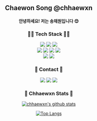 <h2 align="center">Chaewon Song @chhaewxn</h2>
<h4 align="center">안녕하세요! 저는 송채원입니다 😊</h4>

<h3 align="center">👩‍💻 Tech Stack 👩‍💻</h3>
<p align="center">
 <a><img src="https://img.shields.io/badge/Python-3766AB?style=for-the-badge&logo=Python&logoColor=white"/></a>
 <a><img src="https://img.shields.io/badge/Java-007396?style=for-the-badge&logo=Java&logoColor=white"/></a>
 <a><img src="https://img.shields.io/badge/C-A8B9CC?style=for-the-badge&logo=C&logoColor=white"> </a>
 </br>
<a><img src="https://img.shields.io/badge/HTML5-E34F26?style=for-the-badge&logo=HTML5&logoColor=white"> </a>
<a><img src="https://img.shields.io/badge/CSS3-1572B6?style=for-the-badge&logo=CSS3&logoColor=white"> </a>
<a><img src="https://img.shields.io/badge/javascript-F7DF1E?style=for-the-badge&logo=JavaScript&logoColor=white"> </a>
<a><img src="https://img.shields.io/badge/React-61DAFB?style=for-the-badge&logo=React&logoColor=white"> </a>
 </br>
<a><img src="https://img.shields.io/badge/Django-092E20?style=for-the-badge&logo=Django&logoColor=white"> </a>
<a><img src="https://img.shields.io/badge/Docker-2496ED?style=for-the-badge&logo=Docker&logoColor=white"> </a>
</p>
<div align="center">

<h3 align="center">🌿 Contact 🌿</h3>
<p align="center">
<a href="https://github.com/chhaewxn"><img src="https://img.shields.io/badge/Github-181717?style=flat-square&logo=Github&logoColor=white"/></a>
 <a href="https://velog.io/@chhaewxn"><img src="https://img.shields.io/badge/Velog-20C997?style=flat-square&logo=Velog&logoColor=white"/></a>
<a href="mailto:chaewon1019@ewhain.net"><img src="https://img.shields.io/badge/Gmail-D14836?style=flat-square&logo=Gmail&logoColor=white"/></a>
</p>
<div align="center">

<h3 align="center">🙂 Chhaewxn Stats 🙂</h3>

[![chhaewxn's github stats](https://github-readme-stats-sigma-five.vercel.app/api?username=chhaewxn&show_icons=true)](https://github.com/chhaewxn)

[![Top Langs](https://github-readme-stats-sigma-five.vercel.app/api/top-langs/?username=chhaewxn)](https://github.com/chhaewxn/github-readme-stats)
